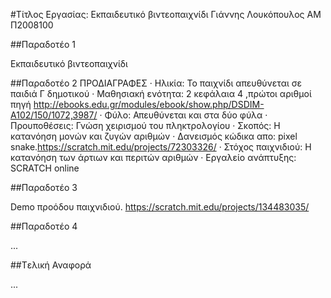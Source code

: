 ﻿#Τίτλος Εργασίας: Εκπαιδευτικό βιντεοπαιχνίδι
Γιάννης Λουκόπουλος
ΑΜ Π2008100

##Παραδοτέο 1

Εκπαιδευτικό βιντεοπαιχνίδι

##Παραδοτέο 2
ΠΡΟΔΙΑΓΡΑΦΕΣ
 ·	Ηλικία: Το παιχνίδι απευθύνεται σε παιδιά Γ  δημοτικού
 ·	Μαθησιακή ενότητα: 2 κεφάλαια 4 ,πρώτοι αριθμοί πηγή http://ebooks.edu.gr/modules/ebook/show.php/DSDIM-A102/150/1072,3987/
 ·	Φύλο: Απευθύνεται και στα δύο φύλα
 ·	Προυποθέσεις: Γνώση χειρισμού του πληκτρολογίου
 ·	Σκοπός: Η κατανόηση μονών και ζυγών αριθμών
 · Δανεισμός κώδικα απο: pixel snake.https://scratch.mit.edu/projects/72303326/
 ·	Στόχος παιχνιδιού: Η κατανόηση των άρτιων και περιτών αριθμών
 ·	Εργαλείο ανάπτυξης: SCRATCH online

##Παραδοτέο 3

Demo προόδου παιχνιδιού. https://scratch.mit.edu/projects/134483035/

##Παραδοτέο 4

...

##Tελική Αναφορά

...
